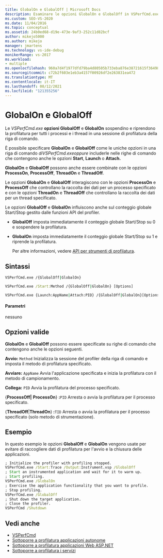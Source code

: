 ```yaml
---
title: GlobalOn e GlobalOff | Microsoft Docs
description: Esaminare le opzioni GlobalOn e GlobalOff in VSPerfCmd.exe. Queste opzioni sospendono e riprendono la profilatura per processi e thread in una sessione di profilatura della riga di comando.
ms.custom: SEO-VS-2020
ms.date: 11/04/2016
ms.topic: conceptual
ms.assetid: 24b0ed68-d19e-473e-9af3-252c11d82bcf
author: mikejo5000
ms.author: mikejo
manager: jmartens
ms.technology: vs-ide-debug
monikerRange: vs-2017
ms.workload:
- multiple
ms.openlocfilehash: 960a7d4f1977dfd79ba4d80505b733eba876e38721615f364986ac0bd22b23a8
ms.sourcegitcommit: c72b2f603e1eb3a4157f00926df2e263831ea472
ms.translationtype: MT
ms.contentlocale: it-IT
ms.lasthandoff: 08/12/2021
ms.locfileid: "121355256"
---
```

# <a name="globalon-and-globaloff"></a>GlobalOn e GlobalOff
Le *VSPerfCmd.exe* **opzioni GlobalOff** e **GlobalOn** sospendino e riprendono la profilatura per tutti i processi e i thread in una sessione di profilatura della riga di comando.

 È possibile specificare **GlobalOn** e **GlobalOff** come le uniche opzioni in una riga di comando *diVSPerfCmd.exeoppure* includerle nelle righe di comando che contengono anche le opzioni **Start**, **Launch** o **Attach.**

 **GlobalOn** e **GlobalOff** possono anche essere combinate con le opzioni **ProcessOn**, **ProcessOff**, **ThreadOn** e **ThreadOff**.

 Le opzioni **GlobalOn** e **GlobalOff** interagiscono con le opzioni **ProcessOn** e **ProcessOff** che controllano la raccolta dei dati per un processo specificato e con le opzioni **ThreadOn** e **ThreadOff** che controllano la raccolta dei dati per un thread specificato.

 Le opzioni **GlobalOff** e **GlobalOn** influiscono anche sul conteggio globale Start/Stop gestito dalle funzioni API del profiler.

- **GlobalOff** imposta immediatamente il conteggio globale Start/Stop su 0 e sospendere la profilatura.

- **GlobalOn** imposta immediatamente il conteggio globale Start/Stop su 1 e riprende la profilatura.

  Per altre informazioni, vedere [API per strumenti di profilatura](../profiling/profiling-tools-apis.md).

## <a name="syntax"></a>Sintassi

```cmd
VSPerfCmd.exe /{GlobalOff|GlobalOn}

VSPerfCmd.exe /Start:Method /{GlobalOff|GlobalOn} [Options]

VSPerfCmd.exe {Launch:AppName|Attach:PID} /{GlobalOff|GlobalOn}[Options]
```

#### <a name="parameters"></a>Parametri
 nessuno

## <a name="valid-options"></a>Opzioni valide
 **GlobalOn** e **GlobalOff** possono essere specificate su righe di comando che contengono anche le opzioni seguenti.

 **Avvio:** `Method` Inizializza la sessione del profiler della riga di comando e imposta il metodo di profilatura specificato.

 **Avviare:** `AppName` Avvia l'applicazione specificata e inizia la profilatura con il metodo di campionamento.

 **Collega:** `PID` Avvia la profilatura del processo specificato.

 {**ProcessOff&#124;** **ProcessOn**} **:**`PID` Arresta o avvia la profilatura per il processo specificato.

 {**ThreadOff**&#124;**ThreadOn**} **:**`TID` Arresta o avvia la profilatura per il processo specificato (solo metodo di strumentazione).

## <a name="example"></a>Esempio
 In questo esempio le opzioni **GlobalOff** e **GlobalOn** vengono usate per evitare di raccogliere dati di profilatura per l'avvio e la chiusura delle applicazioni.

```cmd
; Initialize the profiler with profiling stopped.
VSPerfCmd.exe /Start:Trace /Output:Instrument.vsp /GlobalOff
; Start an instrumented application and wait for it to warm up.
; Start profiling.
VSPerfCmd.exe /GlobalOn
; Exercise the application functionality that you want to profile.
; Stop profiling.
VSPerfCmd.exe /GlobalOff
; Shut down the target application.
; Close the profiler.
VSPerfCmd /Shutdown

```

## <a name="see-also"></a>Vedi anche
- [VSPerfCmd](../profiling/vsperfcmd.md)
- [Sottoporre a profilatura applicazioni autonome](../profiling/command-line-profiling-of-stand-alone-applications.md)
- [Sottoporre a profilatura applicazioni Web ASP.NET](../profiling/command-line-profiling-of-aspnet-web-applications.md)
- [Sottoporre a profilatura i servizi](../profiling/command-line-profiling-of-services.md)
